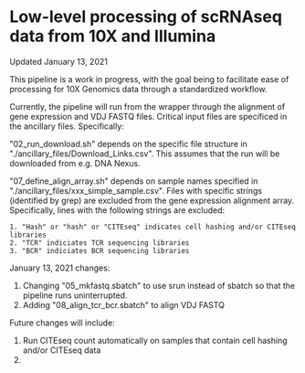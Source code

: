# Low-level processing of scRNAseq data from 10X and Illumina

Updated January 13, 2021

This pipeline is a work in progress, with the goal being to facilitate ease of processing for 10X Genomics data through a standardized workflow.

Currently, the pipeline will run from the wrapper through the alignment of gene expression and VDJ FASTQ files. Critical input files are specificed in the ancillary files. Specifically:

  "02_run_download.sh" depends on the specific file structure in "./ancillary_files/Download_Links.csv". This assumes that the run will be downloaded from e.g. DNA Nexus.

  "07_define_align_array.sh" depends on sample names specified in "./ancillary_files/xxx_simple_sample.csv". Files with specific strings (identified by grep) are excluded from the gene expression alignment array. Specifically, lines with the following strings are excluded:

    1. "Hash" or "hash" or "CITEseq" indicates cell hashing and/or CITEseq libraries
    2. "TCR" indiciates TCR sequencing libraries
    3. "BCR" indiciates BCR sequencing libraries

January 13, 2021 changes:

  1. Changing "05_mkfastq.sbatch" to use srun instead of sbatch so that the pipeline runs uninterrupted.
  2. Adding "08_align_tcr_bcr.sbatch" to align VDJ FASTQ

Future changes will include:

  1. Run CITEseq count automatically on samples that contain cell hashing and/or CITEseq data
  2. 
